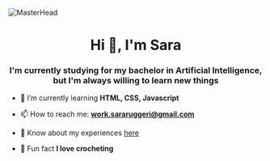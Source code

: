 ![MasterHead](https://cdna.artstation.com/p/assets/images/images/066/880/442/original/ilgin-gungor-calisma-masasi11.gif?1694002774)
<h1 align="center">Hi 👋, I'm Sara</h1>
<h3 align="center">I'm currently studying for my bachelor in Artificial Intelligence, but I'm always willing to learn new things</h3>

- 🌱 I’m currently learning **HTML, CSS, Javascript**

- 📫 How to reach me: **work.sararuggeri@gmail.com**

- 📄 Know about my experiences [here](https://docs.google.com/presentation/d/1kaVIRRZEpM8XzHbgaMG0G6xQ27GD4FwfFj34AiBXJSU/edit?usp=sharing)

- 👾 Fun fact **I love crocheting**
